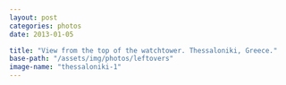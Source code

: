 ```yaml
---
layout: post
categories: photos
date: 2013-01-05

title: "View from the top of the watchtower. Thessaloniki, Greece."
base-path: "/assets/img/photos/leftovers"
image-name: "thessaloniki-1"
---
```

